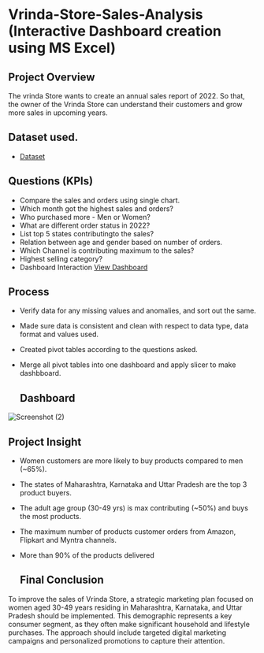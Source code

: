 # Vrinda-Store-Sales-Analysis (Interactive Dashboard creation using MS Excel) 


## Project Overview

The vrinda Store wants to create an annual sales report of 2022. So that, the owner of the Vrinda Store
can understand their customers and grow more sales in upcoming years.

## Dataset used.
 - <a href="https://github.com/ashishchamolii/Vrinda-Store-Sales-Analysis/blob/main/vrinda%20sales%20data.xlsx">Dataset</a>


## Questions (KPIs)

- Compare the sales and orders using single chart.
- Which month got the highest sales and orders?
- Who purchased more - Men or Women?
- What are different order status in 2022?
- List top 5 states contributingto the sales?
- Relation between age and gender based on number of orders.
- Which Channel is contributing maximum to the sales?
- Highest selling category?
- Dashboard Interaction <a href= "https://github.com/ashishchamolii/Vrinda-Store-Sales-Analysis/blob/main/Screenshot%20(2).png">View Dashboard</a>

## Process

- Verify data for any missing values and anomalies, and sort out the same.
- Made sure data is consistent and clean with respect to data type, data format and values used.
- Created pivot tables according to the questions asked.
- Merge all pivot tables into one dashboard and apply slicer to make dashbboard.

  ## Dashboard

![Screenshot (2)](https://github.com/user-attachments/assets/fff83917-a520-43e8-8da3-f18d1be72c5e)



  ## Project Insight
- Women customers are more likely to buy products compared to men (~65%).
- The states of Maharashtra, Karnataka and Uttar Pradesh are the top 3 product buyers.
- The adult age group (30-49 yrs) is max contributing (~50%) and buys the most products.
- The maximum number of products customer orders from Amazon, Flipkart and Myntra channels.
- More than 90% of the products delivered


  ## Final Conclusion

To improve the sales of Vrinda Store, a strategic marketing plan focused on women aged 30-49 years residing in Maharashtra, Karnataka, and Uttar Pradesh should be implemented. This demographic represents a key consumer segment, as they often make significant household and lifestyle purchases. The approach should include targeted digital marketing campaigns and personalized promotions to capture their attention.
